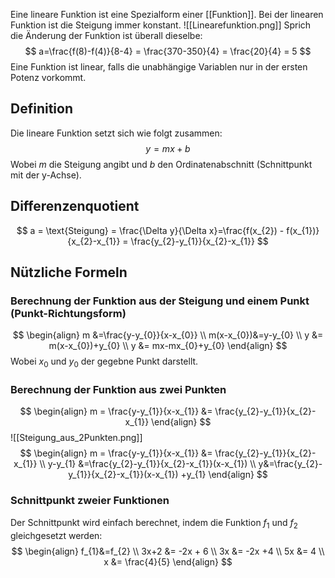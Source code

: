 Eine lineare Funktion ist eine Spezialform einer [[Funktion]]. Bei der linearen Funktion ist die Steigung immer konstant.
![[Linearefunktion.png]]
Sprich die Änderung der Funktion ist überall dieselbe:
$$
a=\frac{f(8)-f(4)}{8-4} = \frac{370-350}{4} = \frac{20}{4} = 5
$$
Eine Funktion ist linear, falls die unabhängige Variablen nur in der ersten Potenz vorkommt.

## Definition
Die lineare Funktion setzt sich wie folgt zusammen:
$$
y =mx+b
$$
Wobei $m$ die Steigung angibt und $b$ den Ordinatenabschnitt (Schnittpunkt mit der y-Achse).

## Differenzenquotient
$$
a = \text{Steigung} = \frac{\Delta y}{\Delta x}=\frac{f(x_{2}) - f(x_{1})}{x_{2}-x_{1}} = \frac{y_{2}-y_{1}}{x_{2}-x_{1}}
$$
## Nützliche Formeln
### Berechnung der Funktion aus der Steigung und einem Punkt (Punkt-Richtungsform)
$$
\begin{align}
m &=\frac{y-y_{0}}{x-x_{0}} \\
m(x-x_{0})&=y-y_{0} \\
y &= m(x-x_{0})+y_{0} \\
y &= mx-mx_{0}+y_{0}
\end{align}
$$
Wobei $x_0$ und $y_0$ der gegebne Punkt darstellt.

### Berechnung der Funktion aus zwei Punkten
$$
\begin{align}
m = \frac{y-y_{1}}{x-x_{1}} &= \frac{y_{2}-y_{1}}{x_{2}-x_{1}} 
\end{align}
$$
![[Steigung_aus_2Punkten.png]]
$$
\begin{align}
m = \frac{y-y_{1}}{x-x_{1}} &= \frac{y_{2}-y_{1}}{x_{2}-x_{1}} \\
y-y_{1} &=\frac{y_{2}-y_{1}}{x_{2}-x_{1}}(x-x_{1}) \\
y&=\frac{y_{2}-y_{1}}{x_{2}-x_{1}}(x-x_{1}) +y_{1}
\end{align}
$$

### Schnittpunkt zweier Funktionen
Der Schnittpunkt wird einfach berechnet, indem die Funktion $f_1$ und $f_2$ gleichgesetzt werden:
$$
\begin{align}
f_{1}&=f_{2} \\
3x+2 &= -2x + 6 \\
3x &= -2x +4 \\
5x &= 4 \\
x &= \frac{4}{5}
\end{align}
$$

